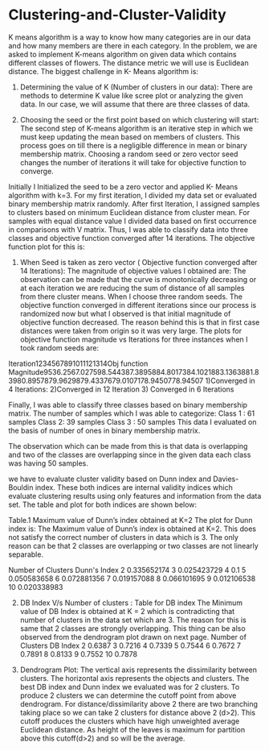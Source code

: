 # Clustering-and-Cluster-Validity


K means algorithm is a way to know how many categories are in our data and how many members are there in each category. In the problem, we are asked to implement K-means algorithm on given data which contains different classes of flowers. The distance metric we will use is Euclidean distance. The biggest challenge in K- Means algorithm is:

1) Determining the value of K (Number of clusters in our data): There are methods to determine K value like scree plot or analyzing the given data. In our case, we will assume that there are three classes of data.

2) Choosing the seed or the first point based on which clustering will start: The second step of K-means algorithm is an iterative step in which we must keep updating the mean based on members of clusters. This process goes on till there is a negligible difference in mean or binary membership matrix. Choosing a random seed or zero vector seed changes the number of iterations it will take for objective function to converge.

Initially I Initialized the seed to be a zero vector and applied K- Means algorithm with k=3. For my first iteration, I divided my data set or evaluated binary membership matrix randomly. After first Iteration, I assigned samples to clusters based on minimum Euclidean distance from cluster mean. For samples with equal distance value I divided data based on first occurrence in comparisons with V matrix.
Thus, I was able to classify data into three classes and objective function converged after 14 iterations. The objective function plot for this is:

1) When Seed is taken as zero vector ( Objective function converged after 14 Iterations):
The magnitude of objective values I obtained are:
The observation can be made that the curve is monotonically decreasing or at each iteration we are reducing the sum of distance of all samples from there cluster means.
When I choose three random seeds. The objective function converged in different iterations since our process is randomized now but what I observed is that initial magnitude of objective function decreased. The reason behind this is that in first case distances were taken from origin so it was very large. The plots for objective function magnitude vs Iterations for three instances when I took random seeds are:

Iteration1234567891011121314Obj function Magnitude9536.2567.027598.544387.3895884.8017384.1021883.1363881.83980.8957879.9629879.4337679.0107178.9450778.94507
1)Converged in 4 Iterations:
2)Converged in 12 Iteration
3) Converged in 6 Iterations

Finally, I was able to classify three classes based on binary membership matrix. The number of samples which I was able to categorize: Class 1 : 61 samples Class 2: 39 samples Class 3 : 50 samples This data I evaluated on the basis of number of ones in binary membership matrix.

The observation which can be made from this is that data is overlapping and two of the classes are overlapping since in the given data each class was having 50 samples.

we have to evaluate cluster validity based on Dunn index and Davies- Bouldin index. These both indices are internal validity indices which evaluate clustering results using only features and information from the data set. The table and plot for both indices are shown below:

Table.1
Maximum value of Dunn’s index obtained at K=2
The plot for Dunn index is:
The Maximum value of Dunn’s index is obtained at K=2. This does not satisfy the correct
number of clusters in data which is 3. The only reason can be that 2 classes are overlapping or
two classes are not linearly separable.

Number of Clusters Dunn's Index
2 0.335652174
3 0.025423729
4 0.1
5 0.050583658
6 0.072881356
7 0.019157088
8 0.066101695
9 0.012106538
10 0.020338983

2) DB Index V/s Number of clusters :
Table for DB index
The Minimum value of DB Index is obtained at K = 2 which is contradicting that number of
clusters in the data set which are 3. The reason for this is same that 2 classes are strongly
overlapping. This thing can be also observed from the dendrogram plot drawn on next page.
Number of Clusters DB Index
2 0.6387
3 0.7216
4 0.7339
5 0.7544
6 0.7672
7 0.7891
8 0.8133
9 0.7552
10 0.7878

3) Dendrogram Plot:
The vertical axis represents the dissimilarity between clusters. The horizontal axis represents the objects and clusters.
The best DB index and Dunn index we evaluated was for 2 clusters. To produce 2 clusters we can determine the cutoff point from above dendrogram. For distance/dissimilarity above 2 there are two branching taking place so we can take 2 clusters for distance above 2 (d>2).
This cutoff produces the clusters which have high unweighted average Euclidean distance. As height of the leaves is maximum for partition above this cutoff(d>2) and so will be the average.
